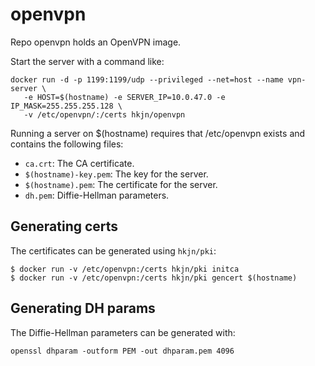 openvpn
=======

Repo openvpn holds an OpenVPN image.

Start the server with a command like:

```
docker run -d -p 1199:1199/udp --privileged --net=host --name vpn-server \
   -e HOST=$(hostname) -e SERVER_IP=10.0.47.0 -e IP_MASK=255.255.255.128 \
   -v /etc/openvpn/:/certs hkjn/openvpn
```

Running a server on $(hostname) requires that /etc/openvpn exists and contains the
following files:
* `ca.crt`: The CA certificate.
* `$(hostname)-key.pem`: The key for the server.
* `$(hostname).pem`: The certificate for the server.
* `dh.pem`: Diffie-Hellman parameters.

## Generating certs

The certificates can be generated using `hkjn/pki`:

```
$ docker run -v /etc/openvpn:/certs hkjn/pki initca
$ docker run -v /etc/openvpn:/certs hkjn/pki gencert $(hostname)

```

## Generating DH params

The Diffie-Hellman parameters can be generated with:

```
openssl dhparam -outform PEM -out dhparam.pem 4096
```
